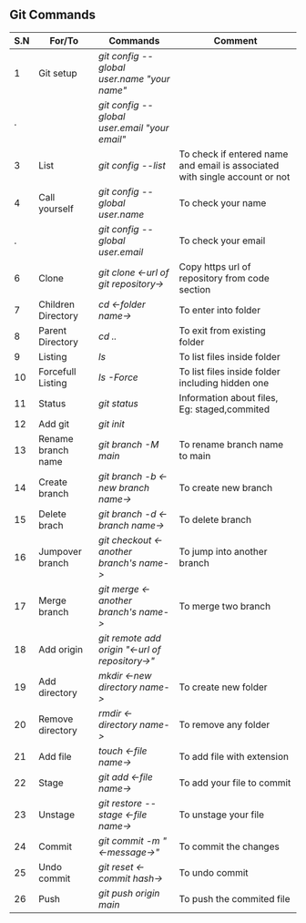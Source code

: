 ## Git Commands
|S.N |For/To |Commands|Comment|
|--- |---|--- |---|
|1|Git setup |_git config --global user.name "your name"_||
|.||_git config --global user.email "your email"_||
|3|List |_git config --list_|To check if entered name and email is associated with single account or not|
|4|Call yourself |_git config --global user.name_|To check your name|
|.||_git config --global user.email_|To check your email|
|6|Clone |_git clone <-url of git repository->_|Copy https url of repository from code section|
|7|Children Directory |_cd <-folder name->_|To enter into folder|
|8|Parent Directory |_cd .._|To exit from existing folder|
|9|Listing |_ls_|To list files inside folder|
|10|Forcefull Listing|_ls -Force_|To list files inside folder including hidden one|
|11|Status |_git status_|Information about files, Eg: staged,commited|
|12|Add git |_git init_|
|13|Rename branch name |_git branch -M main_|To rename branch name to main|
|14|Create branch |_git branch -b <-new branch name->_|To create new branch|
|15|Delete brach |_git branch -d <-branch name->_|To delete branch|
|16|Jumpover branch |_git checkout <-another branch's name->_|To jump into another branch|
|17|Merge branch |_git merge <-another branch's name->_|To merge two branch|
|18|Add origin |_git remote add origin "<-url of repository->"_||
|19|Add directory |_mkdir <-new directory name->_|To create new folder|
|20|Remove directory |_rmdir <-directory name->_|To remove any folder|
|21|Add file |_touch <-file name->_|To add file with extension|
|22|Stage |_git add <-file name->_|To add your file to commit|
|23|Unstage |_git restore --stage <-file name->_|To unstage your file|
|24|Commit |_git commit -m "<-message->"_|To commit the changes|
|25|Undo commit |_git reset <-commit hash->_|To undo commit|
|26|Push |_git push origin main_|To push the commited file|

